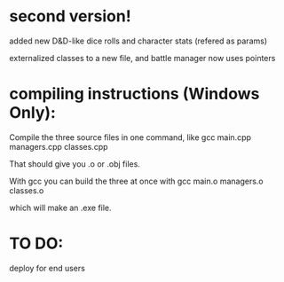 # second version!

added new D&D-like dice rolls and character stats (refered as params)

externalized classes to a new file, and battle manager now uses pointers




# compiling instructions (Windows Only):

Compile the three source files in one command, like gcc main.cpp managers.cpp classes.cpp

That should give you .o or .obj files.

With gcc you can build the three at once with gcc main.o managers.o classes.o

which will make an .exe file.


# TO DO:

deploy for end users
